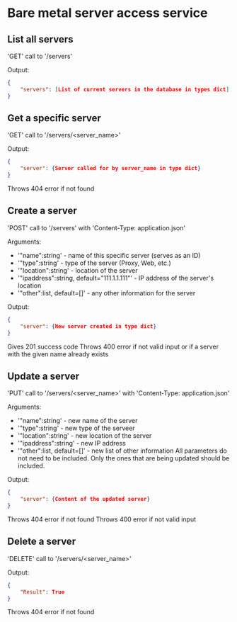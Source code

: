 # Bare metal server access service

## List all servers

'GET' call to '/servers'

Output:

```json
{
    "servers": [List of current servers in the database in types dict]
}
```

## Get a specific server

'GET' call to '/servers/<server_name>'

Output:

```json
{
    "server": {Server called for by server_name in type dict}
}
```
Throws 404 error if not found

## Create a server

'POST' call to '/servers' with 'Content-Type: application.json'

Arguments:
- '"name":string' - name of this specific server (serves as an ID)
- '"type":string' - type of the server (Proxy, Web, etc.)
- '"location":string' - location of the server
- '"ipaddress":string, default="111.1.1.111"' - IP address of the server's location
- '"other":list, default=[]' - any other information for the server

Output:

```json
{
    "server": {New server created in type dict}
}
```
Gives 201 success code
Throws 400 error if not valid input or if a server with the given name already exists

## Update a server

'PUT' call to '/servers/<server_name>' with 'Content-Type: application.json'

Arguments:
- '"name":string' - new name of the server
- '"type":string' - new type of the serveer
- '"location":string' - new location of the server
- '"ipaddress":string' - new IP address
- '"other":list, default=[]' - new list of other information
All parameters do not need to be included. Only the ones that are being updated should be included.

Output:

```json
{
    "server": {Content of the updated server}
}
```
Throws 404 error if not found
Throws 400 error if not valid input

## Delete a server

'DELETE' call to '/servers/<server_name>'

Output:

```json
{
    "Result": True
}
```
Throws 404 error if not found



